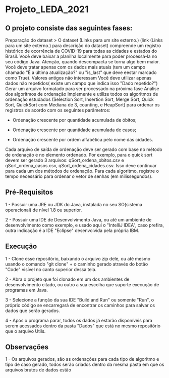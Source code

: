 # Projeto_LEDA_2021

## O projeto consiste das seguintes fases:

Preparação do dataset > O dataset (Links para um site externo.) (link (Links para um site externo.) para descrição do dataset) compreende um registro histórico de ocorrência de COVID-19 para todas as cidades e estados do Brasil.
Você deve baixar a planilha localmente para poder processá-la no seu código Java. Atenção, quando descompacta se torna algo bem maior.
Você deve tratar apenas com os dados mais atuais (tem um campo chamado "É a última atualização?" ou "is_last" que deve eestar marcado como True). Valores antigos não interessam
Você deve utilizar apenas dados não repetidos( existe um campo que indica isso "Dado repetido?")
Gerar um arquivo formatado para ser processado na próxima fase
Análise dos algoritmos de ordenação
Implemente e utilize todos os algoritmos de ordenação estudados (Selection Sort, Insertion Sort, Merge Sort, Quick Sort, QuickSort com Mediana de 3, counting, e HeapSort) para ordenar os registros de acordo com os seguintes parâmetros:

- Ordenação crescente por quantidade acumulada de óbitos;

- Ordenação crescente por quantidade acumulada de casos;

- Ordenação crescente por ordem alfabética pelo nome das cidades.

Cada arquivo de saída de ordenação deve ser gerado com base no método de ordenação e no elemento ordenado. Por exemplo, para o quick sort devem ser gerado 3 arquivos: qSort_ordena_obitos.csv e qSort_ordena_casos.csv, qSort_ordena_cidades.csv. Isso deve continuar para cada um dos métodos de ordenação.
Para cada algoritmo, registre o tempo necessário para ordenar o vetor de senhas (em milissegundos).

## Pré-Requisitos
1 - Possuir uma JRE ou JDK do Java, instalada no seu SO(sistema operacional) de nível 1.8 ou superior.

2 - Possuir uma IDE de Desenvolvimento Java, ou até um ambiente de desenvolvimento como exemplo, e usado aqui o "IntelliJ IDEA", caso prefira, outra indicação é a IDE "Eclipse" desenvolvida pela própria IBM.

## Execução

1 - Clone esse repositório, baixando o arquivo zip dele, ou até mesmo usando o comando "git clone" + o caminho gerado através do botão "Code" visível no canto superior dessa tela.

2 - Abra o projeto que foi clonado em um dos ambientes de desenvolvimento citado, ou outro a sua escolha que suporte execução de programas em Java.

3 - Selecione a função da sua IDE "Build and Run" ou somente "Run", o próprio código se encarregará de encontrar os caminhos para salvar os dados que serão gerados.

4 - Após o programa parar, todos os dados já estarão disponíveis para serem acessados dentro da pasta "Dados" que está no mesmo repositório que o arquivo Utils.

## Observações

1 - Os arquivos gerados, são as ordenações para cada tipo de algoritmo e tipo de caso gerado, todos serão criados dentro da mesma pasta em que os arquivos brutos de dados estão